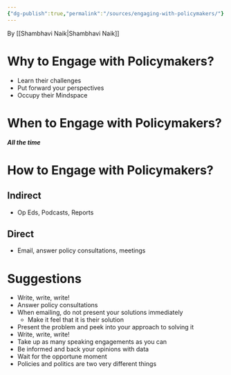 ```yaml
---
{"dg-publish":true,"permalink":"/sources/engaging-with-policymakers/"}
---
```



By [[Shambhavi Naik\|Shambhavi Naik]] 

# Why to Engage with Policymakers?
- Learn their challenges
- Put forward your perspectives
- Occupy their Mindspace 

# When to Engage with Policymakers?
***All the time***

# How to Engage with Policymakers?
## Indirect
- Op Eds, Podcasts, Reports 
## Direct
- Email, answer policy consultations, meetings 

# Suggestions
- Write, write, write!
- Answer policy consultations
- When emailing, do not present your solutions immediately 
	- Make it feel that it is their solution
- Present the problem and peek into your approach to solving it
- Write, write, write!
- Take up as many speaking engagements as you can
- Be informed and back your opinions with data
- Wait for the opportune moment
- Policies and politics are two very different things 